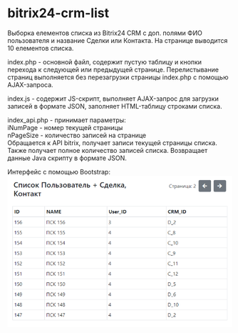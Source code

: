 # bitrix24-crm-list
Выборка елементов списка из Bitrix24 CRM с доп. полями ФИО пользователя и название Сделки или Контакта. На странице выводится 10 елементов списка.  

index.php - основной файл, содержит пустую таблицу и кнопки перехода к следующей или предыдущей странице. Перелистывание страниц выполняется без перезагрузки страницы index.php с помощью AJAX-запроса.  

index.js - содержит JS-скрипт, выполняет AJAX-запрос для загрузки записей в формате JSON, заполняет HTML-таблицу строками списка.  

index_api.php - принимает параметры:  
iNumPage - номер текущей страницы  
nPageSize - количество записей на странице  
Обращается к API bitrix, получает записи текущей страницы списка.
Также получает полное количество записей списка.
Возвращает данные Java скрипту в формате JSON.  

Интерфейс с помощью Bootstrap:  
![bitrix24-crm-list](https://github.com/apcrf/bitrix24-crm-list/blob/master/%D0%A1%D0%BF%D0%B8%D1%81%D0%BE%D0%BA%20%D0%9F%D0%BE%D0%BB%D1%8C%D0%B7%D0%BE%D0%B2%D0%B0%D1%82%D0%B5%D0%BB%D1%8C%20%2B%20%D0%A1%D0%B4%D0%B5%D0%BB%D0%BA%D0%B0%2C%20%D0%9A%D0%BE%D0%BD%D1%82%D0%B0%D0%BA%D1%82.png)
